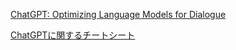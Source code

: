 [ChatGPT: Optimizing Language Models for Dialogue](https://openai.com/blog/chatgpt/)

[ChatGPTに関するチートシート](https://zenn.dev/nameless_sn/articles/chatgpt_cheat_sheet)